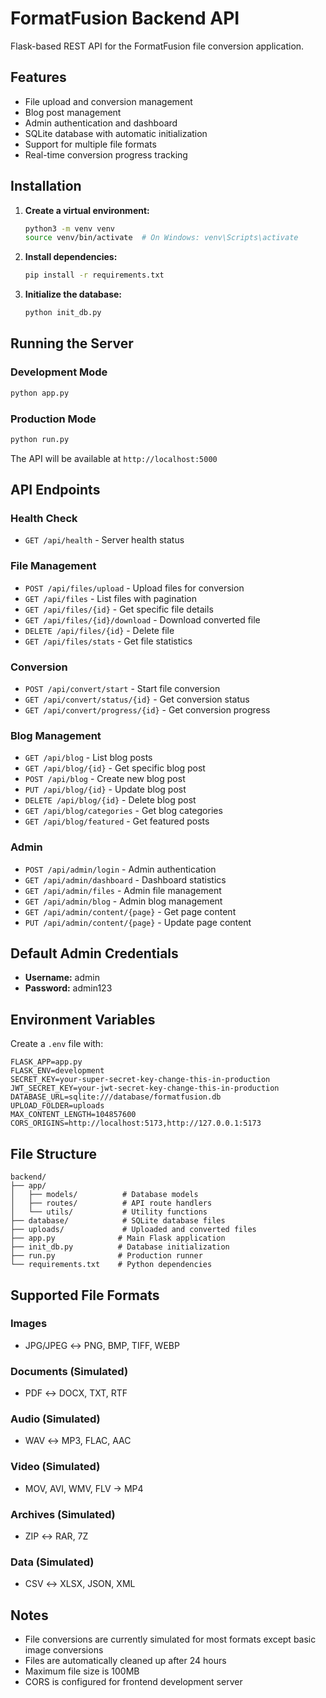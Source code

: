 # FormatFusion Backend API

Flask-based REST API for the FormatFusion file conversion application.

## Features

- File upload and conversion management
- Blog post management
- Admin authentication and dashboard
- SQLite database with automatic initialization
- Support for multiple file formats
- Real-time conversion progress tracking

## Installation

1. **Create a virtual environment:**
   ```bash
   python3 -m venv venv
   source venv/bin/activate  # On Windows: venv\Scripts\activate
   ```

2. **Install dependencies:**
   ```bash
   pip install -r requirements.txt
   ```

3. **Initialize the database:**
   ```bash
   python init_db.py
   ```

## Running the Server

### Development Mode
```bash
python app.py
```

### Production Mode
```bash
python run.py
```

The API will be available at `http://localhost:5000`

## API Endpoints

### Health Check
- `GET /api/health` - Server health status

### File Management
- `POST /api/files/upload` - Upload files for conversion
- `GET /api/files` - List files with pagination
- `GET /api/files/{id}` - Get specific file details
- `GET /api/files/{id}/download` - Download converted file
- `DELETE /api/files/{id}` - Delete file
- `GET /api/files/stats` - Get file statistics

### Conversion
- `POST /api/convert/start` - Start file conversion
- `GET /api/convert/status/{id}` - Get conversion status
- `GET /api/convert/progress/{id}` - Get conversion progress

### Blog Management
- `GET /api/blog` - List blog posts
- `GET /api/blog/{id}` - Get specific blog post
- `POST /api/blog` - Create new blog post
- `PUT /api/blog/{id}` - Update blog post
- `DELETE /api/blog/{id}` - Delete blog post
- `GET /api/blog/categories` - Get blog categories
- `GET /api/blog/featured` - Get featured posts

### Admin
- `POST /api/admin/login` - Admin authentication
- `GET /api/admin/dashboard` - Dashboard statistics
- `GET /api/admin/files` - Admin file management
- `GET /api/admin/blog` - Admin blog management
- `GET /api/admin/content/{page}` - Get page content
- `PUT /api/admin/content/{page}` - Update page content

## Default Admin Credentials

- **Username:** admin
- **Password:** admin123

## Environment Variables

Create a `.env` file with:

```env
FLASK_APP=app.py
FLASK_ENV=development
SECRET_KEY=your-super-secret-key-change-this-in-production
JWT_SECRET_KEY=your-jwt-secret-key-change-this-in-production
DATABASE_URL=sqlite:///database/formatfusion.db
UPLOAD_FOLDER=uploads
MAX_CONTENT_LENGTH=104857600
CORS_ORIGINS=http://localhost:5173,http://127.0.0.1:5173
```

## File Structure

```
backend/
├── app/
│   ├── models/          # Database models
│   ├── routes/          # API route handlers
│   └── utils/           # Utility functions
├── database/            # SQLite database files
├── uploads/             # Uploaded and converted files
├── app.py              # Main Flask application
├── init_db.py          # Database initialization
├── run.py              # Production runner
└── requirements.txt    # Python dependencies
```

## Supported File Formats

### Images
- JPG/JPEG ↔ PNG, BMP, TIFF, WEBP

### Documents (Simulated)
- PDF ↔ DOCX, TXT, RTF

### Audio (Simulated)
- WAV ↔ MP3, FLAC, AAC

### Video (Simulated)
- MOV, AVI, WMV, FLV → MP4

### Archives (Simulated)
- ZIP ↔ RAR, 7Z

### Data (Simulated)
- CSV ↔ XLSX, JSON, XML

## Notes

- File conversions are currently simulated for most formats except basic image conversions
- Files are automatically cleaned up after 24 hours
- Maximum file size is 100MB
- CORS is configured for frontend development server